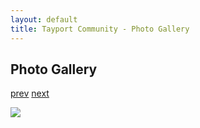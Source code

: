 ```yaml
---
layout: default
title: Tayport Community - Photo Gallery
---
```

## Photo Gallery

[prev](http://tayport.org.uk/photo/60) [next](http://tayport.org.uk/photo/62)

![ ](http://tayport.org.uk/media/061.jpg " ")

